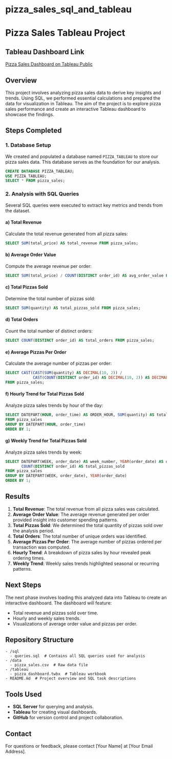 # pizza_sales_sql_and_tableau
 
# Pizza Sales Tableau Project


## Tableau Dashboard Link  
[Pizza Sales Dashboard on Tableau Public](https://public.tableau.com/app/profile/k.rim.a.ayev/viz/PIZZA_SALES/BESTWORSTSELLERS?publish=yes)



## Overview
This project involves analyzing pizza sales data to derive key insights and trends. Using SQL, we performed essential calculations and prepared the data for visualization in Tableau. The aim of the project is to explore pizza sales performance and create an interactive Tableau dashboard to showcase the findings.

## Steps Completed

### 1. Database Setup
We created and populated a database named `PIZZA_TABLEAU` to store our pizza sales data. This database serves as the foundation for our analysis.

```sql
CREATE DATABASE PIZZA_TABLEAU;
USE PIZZA_TABLEAU;
SELECT * FROM pizza_sales;
```

### 2. Analysis with SQL Queries
Several SQL queries were executed to extract key metrics and trends from the dataset.

#### a) Total Revenue
Calculate the total revenue generated from all pizza sales:
```sql
SELECT SUM(total_price) AS total_revenue FROM pizza_sales;
```

#### b) Average Order Value
Compute the average revenue per order:
```sql
SELECT SUM(total_price) / COUNT(DISTINCT order_id) AS avg_order_value FROM pizza_sales;
```

#### c) Total Pizzas Sold
Determine the total number of pizzas sold:
```sql
SELECT SUM(quantity) AS total_pizzas_sold FROM pizza_sales;
```

#### d) Total Orders
Count the total number of distinct orders:
```sql
SELECT COUNT(DISTINCT order_id) AS total_orders FROM pizza_sales;
```

#### e) Average Pizzas Per Order
Calculate the average number of pizzas per order:
```sql
SELECT CAST(CAST(SUM(quantity) AS DECIMAL(10, 2)) /
            CAST(COUNT(DISTINCT order_id) AS DECIMAL(10, 2)) AS DECIMAL(10, 2)) AS average_pizzas_per_order
FROM pizza_sales;
```

#### f) Hourly Trend for Total Pizzas Sold
Analyze pizza sales trends by hour of the day:
```sql
SELECT DATEPART(HOUR, order_time) AS ORDER_HOUR, SUM(quantity) AS total_pizzas_sold
FROM pizza_sales
GROUP BY DATEPART(HOUR, order_time)
ORDER BY 1;
```

#### g) Weekly Trend for Total Pizzas Sold
Analyze pizza sales trends by week:
```sql
SELECT DATEPART(WEEK, order_date) AS week_number, YEAR(order_date) AS order_year,
       COUNT(DISTINCT order_id) AS total_pizzas_sold
FROM pizza_sales
GROUP BY DATEPART(WEEK, order_date), YEAR(order_date)
ORDER BY 1;
```

## Results
1. **Total Revenue**: The total revenue from all pizza sales was calculated.
2. **Average Order Value**: The average revenue generated per order provided insight into customer spending patterns.
3. **Total Pizzas Sold**: We determined the total quantity of pizzas sold over the analysis period.
4. **Total Orders**: The total number of unique orders was identified.
5. **Average Pizzas Per Order**: The average number of pizzas ordered per transaction was computed.
6. **Hourly Trend**: A breakdown of pizza sales by hour revealed peak ordering times.
7. **Weekly Trend**: Weekly sales trends highlighted seasonal or recurring patterns.

## Next Steps
The next phase involves loading this analyzed data into Tableau to create an interactive dashboard. The dashboard will feature:
- Total revenue and pizzas sold over time.
- Hourly and weekly sales trends.
- Visualizations of average order value and pizzas per order.

## Repository Structure
```
- /sql
  - queries.sql  # Contains all SQL queries used for analysis
- /data
  - pizza_sales.csv  # Raw data file
- /tableau
  - pizza_dashboard.twbx  # Tableau workbook
- README.md  # Project overview and SQL task descriptions
```

## Tools Used
- **SQL Server** for querying and analysis.
- **Tableau** for creating visual dashboards.
- **GitHub** for version control and project collaboration.

## Contact
For questions or feedback, please contact [Your Name] at [Your Email Address].

